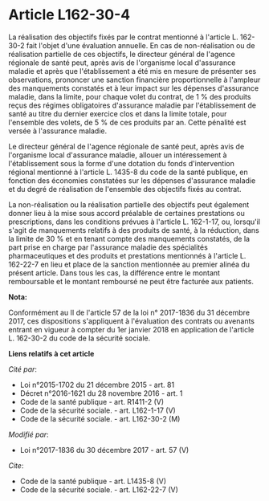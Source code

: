 # Article L162-30-4

La réalisation des objectifs fixés par le contrat mentionné à l'article L. 162-30-2 fait l'objet d'une évaluation annuelle.
En cas de non-réalisation ou de réalisation partielle de ces objectifs, le directeur général de l'agence régionale de santé
peut, après avis de l'organisme local d'assurance maladie et après que l'établissement a été mis en mesure de présenter ses
observations, prononcer une sanction financière proportionnelle à l'ampleur des manquements constatés et à leur impact sur
les dépenses d'assurance maladie, dans la limite, pour chaque volet du contrat, de 1 % des produits reçus des régimes
obligatoires d'assurance maladie par l'établissement de santé au titre du dernier exercice clos et dans la limite totale,
pour l'ensemble des volets, de 5 % de ces produits par an. Cette pénalité est versée à l'assurance maladie. 

Le directeur général de l'agence régionale de santé peut, après avis de l'organisme local d'assurance maladie, allouer un
intéressement à l'établissement sous la forme d'une dotation du fonds d'intervention régional mentionné à l'article L. 1435-8
du code de la santé publique, en fonction des économies constatées sur les dépenses d'assurance maladie et du degré de
réalisation de l'ensemble des objectifs fixés au contrat. 

La non-réalisation ou la réalisation partielle des objectifs peut également donner lieu à la mise sous accord préalable de
certaines prestations ou prescriptions, dans les conditions prévues à l'article L. 162-1-17, ou, lorsqu'il s'agit de
manquements relatifs à des produits de santé, à la réduction, dans la limite de 30 % et en tenant compte des manquements
constatés, de la part prise en charge par l'assurance maladie des spécialités pharmaceutiques et des produits et prestations
mentionnés à l'article L. 162-22-7 en lieu et place de la sanction mentionnée au premier alinéa du présent article. Dans tous
les cas, la différence entre le montant remboursable et le montant remboursé ne peut être facturée aux patients.

**Nota:**

Conformément au II de l'article 57 de la loi n° 2017-1836 du 31 décembre 2017, ces dispositions s'appliquent à l'évaluation
des contrats ou avenants entrant en vigueur à compter du 1er janvier 2018 en application de l'article L. 162-30-2 du code de
la sécurité sociale.

**Liens relatifs à cet article**

_Cité par_:

  - Loi n°2015-1702 du 21 décembre 2015 - art. 81
  - Décret n°2016-1621 du 28 novembre 2016 - art. 1
  - Code de la santé publique - art. R1411-2 (V)
  - Code de la sécurité sociale. - art. L162-1-17 (V)
  - Code de la sécurité sociale. - art. L162-30-2 (M)

_Modifié par_:

  - Loi n°2017-1836 du 30 décembre 2017 - art. 57 (V)

_Cite_:

  - Code de la santé publique - art. L1435-8 (V)
  - Code de la sécurité sociale. - art. L162-22-7 (V)
